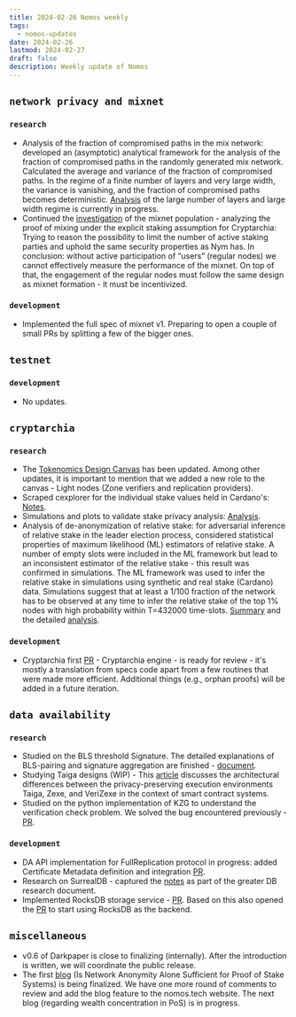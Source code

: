 ```yaml
---
title: 2024-02-26 Nomos weekly
tags:
  - nomos-updates
date: 2024-02-26
lastmod: 2024-02-27
draft: false
description: Weekly update of Nomos
---
```

## `network privacy and mixnet`

### `research`

- Analysis of the fraction of compromised paths in the mix network: developed an (asymptotic) analytical framework for the analysis of the fraction of compromised paths in the randomly generated mix network. Calculated the average and variance of the fraction of compromised paths. In the regime of a finite number of layers and very large width, the variance is vanishing, and the fraction of compromised paths becomes deterministic. [Analysis](https://www.overleaf.com/project/64ff35bb625e39b2cad298e5) of the large number of layers and large width regime is currently in progress.
- Continued the [investigation](https://www.notion.so/Populating-Mixnet-in-Cryptarchia-adf0ad10bd6b4c56b9597f7719b12092) of the mixnet population - analyzing the proof of mixing under the explicit staking assumption for Cryptarchia: Trying to reason the possibility to limit the number of active staking parties and uphold the same security properties as Nym has. In conclusion: without active participation of “users” (regular nodes) we cannot effectively measure the performance of the mixnet. On top of that, the engagement of the regular nodes must follow the same design as mixnet formation - it must be incentivized.

### `development`

- Implemented the full spec of mixnet v1. Preparing to open a couple of small PRs by splitting a few of the bigger ones.

## `testnet`

### `development`

- No updates.

## `cryptarchia`

### `research`

- The [Tokenomics Design Canvas](https://www.notion.so/Nomos-Tokenomics-Design-Canvas-e62e78ee0f8c4a719d1f6ffb08574241) has been updated. Among other updates, it is important to mention that we added a new role to the canvas - Light nodes (Zone verifiers and replication providers).
- Scraped cexplorer for the individual stake values held in Cardano's: [Notes](https://www.notion.so/Cardano-Stake-Distribution-f3aba15545034c55966076ab6a2c4049).
- Simulations and plots to validate stake privacy analysis: [Analysis](https://www.notion.so/De-anonymisation-of-relative-stake-5b48f86bba3845c98f9b16f952307998?pvs=4#f01bde3808a4459aa81e8d9cc8cad278).
- Analysis of de-anonymization of relative stake: for adversarial inference of relative stake in the leader election process, considered statistical properties of maximum likelihood (ML) estimators of relative stake. A number of empty slots were included in the ML framework but lead to an inconsistent estimator of the relative stake - this result was confirmed in simulations. The ML framework was used to infer the relative stake in simulations using synthetic and real stake (Cardano) data. Simulations suggest that at least a 1/100 fraction of the network has to be observed at any time to infer the relative stake of the top 1% nodes with high probability within T=432000 time-slots. [Summary](https://www.notion.so/De-anonymisation-of-relative-stake-5b48f86bba3845c98f9b16f952307998) and the detailed [analysis](https://www.overleaf.com/read/fzbrxvkwwscq#f2907c).

### `development`

- Cryptarchia first [PR](https://github.com/logos-co/nomos-node/pull/583) - Cryptarchia engine - is ready for review - it's mostly a translation from specs code apart from a few routines that were made more efficient. Additional things (e.g., orphan proofs) will be added in a future iteration.

## `data availability`

### `research`

- Studied on the BLS threshold Signature. The detailed explanations of BLS-pairing and signature aggregation are finished - [document](https://www.notion.so/Pairing-Details-b18f5eca8dea4f26ab80698214cafdd7).
- Studying Taiga designs (WIP) - This [article](https://www.notion.so/VeriZEXE-vs-Taiga-WIP-3ef9b9def27b4140bd752b0d49cba391) discusses the architectural differences between the privacy-preserving execution environments Taiga, Zexe, and VeriZexe in the context of smart contract systems.
- Studied on the python implementation of KZG to understand the verification check problem. We solved the bug encountered previously - [PR](https://github.com/logos-co/nomos-specs/tree/da-kzg-core/da/kzg_rs).

### `development`

- DA API implementation for FullReplication protocol in progress: added Certificate Metadata definition and integration [PR](https://github.com/logos-co/nomos-node/pull/582).
- Research on SurrealDB - captured the [notes](https://www.notion.so/Key-Value-Database-943f54941d0347aa89a0de87ad9cc43a#98f0608a34744e41abee16f5ea162617) as part of the greater DB research document.
- Implemented RocksDB storage service - [PR](https://github.com/logos-co/nomos-node/pull/584). Based on this also opened the [PR](https://github.com/logos-co/nomos-node/pull/585) to start using RocksDB as the backend.

## `miscellaneous`

- v0.6 of Darkpaper is close to finalizing (internally). After the introduction is written, we will coordinate the public release.
- The first [blog](https://docs.google.com/document/d/15G9t6lE7CdqA7o-x8dLwZIyRrnbV-D5E0jyRaFjgphk/edit#heading=h.89r8n54lhgro) (Is Network Anonymity Alone Sufficient for Proof of Stake Systems) is being finalized. We have one more round of comments to review and add the blog feature to the nomos.tech website. The next blog (regarding wealth concentration in PoS) is in progress.